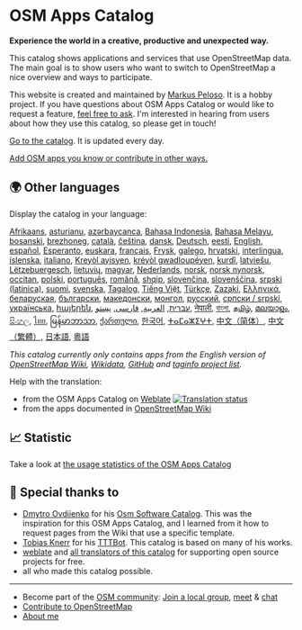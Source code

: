 # OSM Apps Catalog

**Experience the world in a creative, productive and unexpected way.**

This catalog shows applications and services that use OpenStreetMap data. The main goal is to show users who want to switch to OpenStreetMap a nice overview and ways to participate.

This website is created and maintained by [Markus Peloso](https://zottelig.ch). It is a hobby project. If you have questions about OSM Apps Catalog or would like to request a feature, [feel free to ask](https://github.com/ToastHawaii/osm-apps-catalog/issues). I'm interested in hearing from users about how they use this catalog, so please get in touch!

[Go to the catalog](https://osm-apps.org). It is updated every day.

[Add OSM apps you know or contribute in other ways.](https://wiki.openstreetmap.org/wiki/OSM_Apps_Catalog)

## 🌍 Other languages

Display the catalog in your language:

[Afrikaans](https://osm-apps.org/?lang=af),
[asturianu](https://osm-apps.org/?lang=ast),
[azərbaycanca](https://osm-apps.org/?lang=az),
[Bahasa Indonesia](https://osm-apps.org/?lang=id),
[Bahasa Melayu](https://osm-apps.org/?lang=ms),
[bosanski](https://osm-apps.org/?lang=bs),
[brezhoneg](https://osm-apps.org/?lang=br),
[català](https://osm-apps.org/?lang=ca),
[čeština](https://osm-apps.org/?lang=cs),
[dansk](https://osm-apps.org/?lang=da),
[Deutsch](https://osm-apps.org/?lang=de),
[eesti](https://osm-apps.org/?lang=et),
[English](https://osm-apps.org/?lang=en),
[español](https://osm-apps.org/?lang=es),
[Esperanto](https://osm-apps.org/?lang=eo),
[euskara](https://osm-apps.org/?lang=eu),
[français](https://osm-apps.org/?lang=fr),
[Frysk](https://osm-apps.org/?lang=fy),
[galego](https://osm-apps.org/?lang=gl),
[hrvatski](https://osm-apps.org/?lang=hr),
[interlingua](https://osm-apps.org/?lang=ia),
[íslenska](https://osm-apps.org/?lang=is),
[italiano](https://osm-apps.org/?lang=it),
[Kreyòl ayisyen](https://osm-apps.org/?lang=ht),
[kréyòl gwadloupéyen](https://osm-apps.org/?lang=gcf),
[kurdî](https://osm-apps.org/?lang=ku),
[latviešu](https://osm-apps.org/?lang=lv),
[Lëtzebuergesch](https://osm-apps.org/?lang=lb),
[lietuvių](https://osm-apps.org/?lang=lt),
[magyar](https://osm-apps.org/?lang=hu),
[Nederlands](https://osm-apps.org/?lang=nl),
[norsk](https://osm-apps.org/?lang=no),
[norsk nynorsk](https://osm-apps.org/?lang=nn),
[occitan](https://osm-apps.org/?lang=oc),
[polski](https://osm-apps.org/?lang=pl),
[português](https://osm-apps.org/?lang=pt),
[română](https://osm-apps.org/?lang=ro),
[shqip](https://osm-apps.org/?lang=sq),
[slovenčina](https://osm-apps.org/?lang=sk),
[slovenščina](https://osm-apps.org/?lang=sl),
[srpski (latinica)](https://osm-apps.org/?lang=sr-latn),
[suomi](https://osm-apps.org/?lang=fi),
[svenska](https://osm-apps.org/?lang=sv),
[Tagalog](https://osm-apps.org/?lang=tl),
[Tiếng Việt](https://osm-apps.org/?lang=vi),
[Türkçe](https://osm-apps.org/?lang=tr),
[Zazaki](https://osm-apps.org/?lang=diq),
[Ελληνικά](https://osm-apps.org/?lang=el),
[беларуская](https://osm-apps.org/?lang=be),
[български](https://osm-apps.org/?lang=bg),
[македонски](https://osm-apps.org/?lang=mk),
[монгол](https://osm-apps.org/?lang=mn),
[русский](https://osm-apps.org/?lang=ru),
[српски / srpski](https://osm-apps.org/?lang=sr),
[українська](https://osm-apps.org/?lang=uk),
[հայերեն](https://osm-apps.org/?lang=hy),
[עברית](https://osm-apps.org/?lang=he),
[العربية](https://osm-apps.org/?lang=ar),
[فارسی](https://osm-apps.org/?lang=fa),
[پښتو](https://osm-apps.org/?lang=ps),
[नेपाली](https://osm-apps.org/?lang=ne),
[বাংলা](https://osm-apps.org/?lang=bn),
[தமிழ்](https://osm-apps.org/?lang=ta),
[മലയാളം](https://osm-apps.org/?lang=ml),
[සිංහල](https://osm-apps.org/?lang=si),
[ไทย](https://osm-apps.org/?lang=th),
[မြန်မာဘာသာ](https://osm-apps.org/?lang=my),
[ქართული](https://osm-apps.org/?lang=ka),
[한국어](https://osm-apps.org/?lang=ko),
[ⵜⴰⵎⴰⵣⵉⵖⵜ](https://osm-apps.org/?lang=tzm),
[中文（简体）](https://osm-apps.org/?lang=zh-hans),
[中文（繁體）](https://osm-apps.org/?lang=zh-hant),
[日本語](https://osm-apps.org/?lang=ja),
[粵語](https://osm-apps.org/?lang=yue)

_This catalog currently only contains apps from the English version of [OpenStreetMap Wiki](https://wiki.openstreetmap.org/), [Wikidata](https://www.wikidata.org/), [GitHub](https://github.com/) and [taginfo project list](https://taginfo.openstreetmap.org/projects)._

Help with the translation:

- from the OSM Apps Catalog on [Weblate](https://hosted.weblate.org/projects/osm-apps-catalog) <a href="https://hosted.weblate.org/engage/osm-apps-catalog/">
  <img src="https://hosted.weblate.org/widget/osm-apps-catalog/svg-badge.svg" alt="Translation status" />
  </a>
- from the apps documented in [OpenStreetMap Wiki](https://wiki.openstreetmap.org/wiki/Wiki_Translation)

## 📈 Statistic

Take a look at [the usage statistics of the OSM Apps Catalog](https://osm-apps.goatcounter.com/?group=day)

## 🙏 Special thanks to

- [Dmytro Ovdiienko](https://sourceforge.net/u/ujos/profile/) for his [Osm Software Catalog](https://wiki.openstreetmap.org/wiki/Osm_Software_Catalog). This was the inspiration for this OSM Apps Catalog, and I learned from it how to request pages from the Wiki that use a specific template.
- [Tobias Knerr](https://wiki.openstreetmap.org/wiki/User:Tordanik) for his [TTTBot](https://wiki.openstreetmap.org/wiki/User:TTTBot). This catalog is based on many of his works.
- [weblate](https://weblate.org/) and [all translators of this catalog](https://hosted.weblate.org/user/?q=%20contributes:osm-apps-catalog) for supporting open source projects for free.
- all who made this catalog possible.

---

- Become part of the [OSM community](https://resultmaps.neis-one.org/oooc?layers=B&zoom=5&lat=47.6215&lon=7.5816&contributors=TTTTTT): [Join a local group](https://usergroups.openstreetmap.de/), [meet](https://osmcal.org/) & [chat](https://community.osm.be/)
- [Contribute to OpenStreetMap](https://wiki.openstreetmap.org/wiki/How_to_contribute)
- [About me](https://wiki.openstreetmap.org/wiki/User:ToastHawaii)
